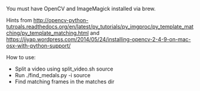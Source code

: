 You must have OpenCV and ImageMagick installed via brew.

Hints from <http://opencv-python-tutroals.readthedocs.org/en/latest/py_tutorials/py_imgproc/py_template_matching/py_template_matching.html> and <https://jjyap.wordpress.com/2014/05/24/installing-opencv-2-4-9-on-mac-osx-with-python-support/>


How to use:

* Split a video using split_video.sh <path to video> source
* Run ./find_medals.py -i source
* Find matching frames in the matches dir
